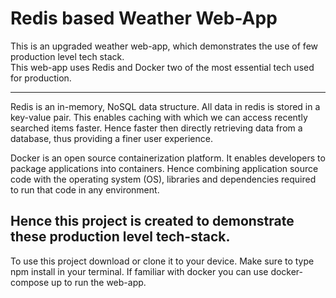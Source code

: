 # Redis based Weather Web-App
This is an upgraded weather web-app, which demonstrates the use of few production level tech stack. <br>
This web-app uses Redis and Docker two of the most essential tech used for production.
***
Redis is an in-memory, NoSQL data structure. All data in redis is stored in a key-value pair. This enables caching with which we can access recently searched items faster. Hence faster then directly retrieving data from a database, thus providing a finer user experience.

Docker is an open source containerization platform. It enables developers to package applications into containers. Hence combining application source code with the operating system (OS), libraries and dependencies required to run that code in any environment.

## Hence this project is created to demonstrate these production level tech-stack.

To use this project download or clone it to your device. Make sure to type npm install in your terminal.
If familiar with docker you can use docker-compose up to run the web-app.


